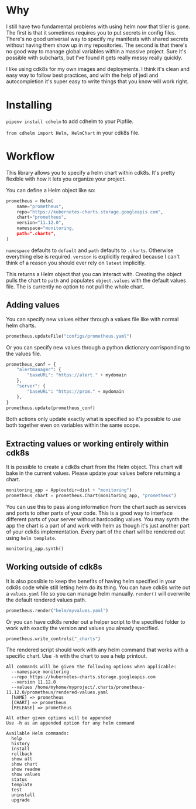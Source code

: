 # Why

I still have two fundamental problems with using helm now that tiller is gone.
The first is that it sometimes requires you to put secrets in config files.
There's no good universal way to specify my manifests with shared secrets
without having them show up in my repositories. The second is that there's no
good way to manage global variables within a massive project. Sure it's
possible with subcharts, but I've found it gets really messy really quickly.

I like using cdk8s for my own images and deployments. I think it's clean and
easy way to follow best practices, and with the help of jedi and autocompletion
it's super easy to write things that you know will work right.

# Installing

`pipenv install cdhelm` to add cdhelm to your Pipfile.

`from cdhelm import Helm, HelmChart` in your cdk8s file.

# Workflow

This library allows you to specify a helm chart within cdk8s. It's pretty
flexible with how it lets you organize your project. 

You can define a Helm object like so:

``` python
prometheus = Helm(
    name="prometheus",
    repo="https://kubernetes-charts.storage.googleapis.com",
    chart="prometheus",
    version="11.12.0",
    namespace="monitoring,
    path=".charts",
)
```

`namespace` defaults to `default` and `path` defaults to `.charts`. Otherwise
everything else is required. `version` is explicitly required because I can't
think of a reason you should ever rely on `latest` implicitly.

This returns a Helm object that you can interact with. Creating the object
pulls the chart to `path` and populates `object.values` with the default values
file. The is currently no option to not pull the whole chart.

## Adding values

You can specify new values either through a values file like with normal helm charts.

``` python
prometheus.updateFile("configs/prometheus.yaml")
```

Or you can specify new values through a python dictionary corrisponding to the values file.


``` python
prometheus_conf = {
    "alertmanager": {
        "baseURL": "https://alert." + mydomain
    },
    "server": {
        "baseURL": "https://prom." + mydomain
    },
}
prometheus.update(prometheus_conf)
```

Both actions only update exactly what is specified so it's possible to use both
together even on variables within the same scope.

## Extracting values or working entirely within cdk8s

It is possible to create a cdk8s chart from the Helm object. This chart will
bake in the current values. Please update your values before returning a chart.

``` python
monitoring_app = App(outdir=dist + "monitoring")
prometheus_chart = prometheus.Chart(monitoring_app, "prometheus")
```

You can use this to pass along information from the chart such as services and
ports to other parts of your code. This is a good way to interface different
parts of your server without hardcoding values. You may synth the app the chart
is a part of and work with helm as though it's just another part of your cdk8s
implementation. Every part of the chart will be rendered out using `helm template`.

``` python
monitoring_app.synth()
```

## Working outside of cdk8s

It is also possible to keep the benefits of having helm specified in your cdk8s
code while still letting helm do its thing. You can have cdk8s write out a
`values.yaml` file so you can manage helm manually.  `render()` will overwrite
the default rendered values path.

``` python
prometheus.render("helm/myvalues.yaml")
```

Or you can have cdk8s render out a helper script to the specified folder to
work with exactly the version and values you already specified.

``` python
prometheus.write_controls("_charts")
```

The rendered script should work with any helm command that works with a
specific chart. Use `-h` with the chart to see a help printout.

```
All commands will be given the following options when applicable:
  --namespace monitoring
  --repo https://kubernetes-charts.storage.googleapis.com
  --version 11.12.0
  --values /home/myhome/myproject/.charts/prometheus-11.12.0/prometheus/rendered-values.yaml
  [NAME] => prometheus
  [CHART] => prometheus
  [RELEASE] => prometheus

All other given options will be appended
Use -h as an appended option for any helm command

Available Helm commands:
  help
  history
  install
  rollback
  show all
  show chart
  show readme
  show values
  status
  template
  test
  uninstall
  upgrade

```
